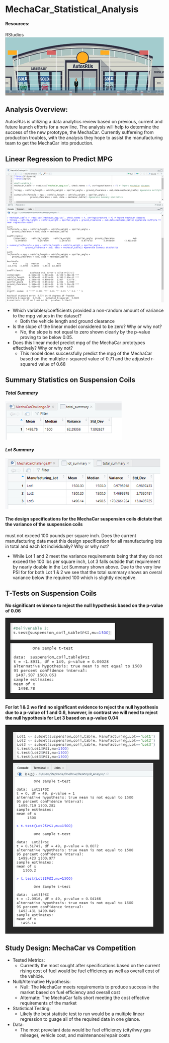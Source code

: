 # MechaCar_Statistical_Analysis

#### Resources: 
RStudios
![autosRUs image](resources/autosRus.png)
## Analysis Overview:
AutosRUs is utilizing a data analytics review based on previous, current and future launch efforts for a new line. The analysis 
will help to determine the success of the new prototype, the MechaCar. Currently suffereing from production troubles, with the 
analysis they hope to assist the manufacturing team to get the MechaCar into production.


## Linear Regression to Predict MPG
![multiple LR](resources/Multiple_Linear_Reg.png)

- Which variables/coefficients provided a non-random amount of variance to the mpg values in the dataset?
  - Both the vehicle length and ground clearance
- Is the slope of the linear model considered to be zero? Why or why not?
  - No, the slope is not equal to zero shown clearly by the p-value proving to be below 0.05.
- Does this linear model predict mpg of the MechaCar prototypes effectively? Why or why not?
  - This model does successfully predict the mpg of the MechaCar based on the multiple r-squared value of 0.71
  and the adjusted r-squared value of 0.68


## Summary Statistics on Suspension Coils
#### *Total Summary*
![total summary](resources/total_summary.png)

#### *Lot Summary*
![lot summary](resources/lot_summary.png)


#### The design specifications for the MechaCar suspension coils dictate that the variance of the suspension coils 
must not exceed 100 pounds per square inch. Does the current manufacturing data meet this design specification for 
all manufacturing lots in total and each lot individually? Why or why not?
  - While Lot 1 and 2 meet the variance requirements being that they do not exceed the 100 lbs per square inch, 
  Lot 3 falls outside that requirement by nearly double in the Lot Summary shown above. Due to the very low PSI for 
  for both Lot 1 & 2 we see that the total summary shows an overal variance below the required 100 which is slightly
  deceptive. 

## T-Tests on Suspension Coils
**No significant evidence to reject the null hypothesis based on the p-value of 0.06**

![single](resources/single_test.png)

**For lot 1 & 2 we find no significant evidence to reject the null hypothesis due to a p-value of 1 and 0.6, however,
in contrast we will need to reject the null hypothesis for Lot 3 based on a p-value 0.04**

![subset](resources/subset_test.png)

## Study Design: MechaCar vs Competition
- Tested Metrics:
  - Currently the most sought after specifications based on the current rising cost of fuel would be fuel efficiency as 
well as overall cost of the vehicle. 
- Null/Alternative Hypothesis:
  - Null: The MechaCar meets requirements to produce success in the market based on fuel efficiency and overall cost
  - Alternate: The MechaCar falls short meeting the cost effective requirements of the market
- Statistical Testing:
  - Likely the best statistic test to run would be a multiple linear regression to guage all of the required data in 
 one glance. 
- Data:
  - The most prevelant data would be fuel efficiency (city/hwy gas mileage), vehicle cost, and maintenance/repair costs



